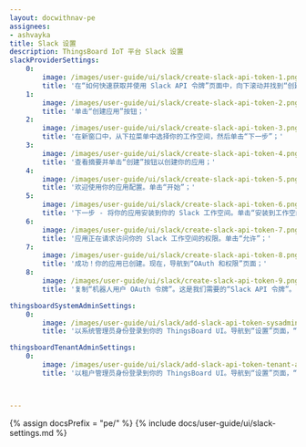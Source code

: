 ```yaml
---
layout: docwithnav-pe
assignees:
- ashvayka
title: Slack 设置
description: ThingsBoard IoT 平台 Slack 设置
slackProviderSettings:
    0:
        image: /images/user-guide/ui/slack/create-slack-api-token-1.png
        title: '在“如何快速获取并使用 Slack API 令牌”页面中，向下滚动并找到“创建预配置的应用”；'
    1:
        image: /images/user-guide/ui/slack/create-slack-api-token-2.png
        title: '单击“创建应用”按钮；'
    2:
        image: /images/user-guide/ui/slack/create-slack-api-token-3.png
        title: '在新窗口中，从下拉菜单中选择你的工作空间，然后单击“下一步”；'
    3:
        image: /images/user-guide/ui/slack/create-slack-api-token-4.png
        title: '查看摘要并单击“创建”按钮以创建你的应用；'
    4:
        image: /images/user-guide/ui/slack/create-slack-api-token-5.png
        title: '欢迎使用你的应用配置。单击“开始”；'
    5:
        image: /images/user-guide/ui/slack/create-slack-api-token-6.png
        title: '下一步 - 将你的应用安装到你的 Slack 工作空间。单击“安装到工作空间”按钮；'
    6:
        image: /images/user-guide/ui/slack/create-slack-api-token-7.png
        title: '应用正在请求访问你的 Slack 工作空间的权限。单击“允许”；'
    7:
        image: /images/user-guide/ui/slack/create-slack-api-token-8.png
        title: '成功！你的应用已创建。现在，导航到“OAuth 和权限”页面；'
    8:
        image: /images/user-guide/ui/slack/create-slack-api-token-9.png
        title: '复制“机器人用户 OAuth 令牌”。这是我们需要的“Slack API 令牌”。'

thingsboardSystemAdminSettings:
    0:
        image: /images/user-guide/ui/slack/add-slack-api-token-sysadmin-1-pe.png
        title: '以系统管理员身份登录到你的 ThingsBoard UI。导航到“设置”页面，“通知”选项卡。在“Slack 设置”窗口中，将复制的 Slack API 令牌粘贴到“Slack API 令牌”行，然后单击“保存”。'

thingsboardTenantAdminSettings:
    0:
        image: /images/user-guide/ui/slack/add-slack-api-token-tenant-admin-1-pe.png
        title: '以租户管理员身份登录到你的 ThingsBoard UI。导航到“设置”页面，“通知”选项卡。在“Slack 设置”窗口中，将复制的 Slack API 令牌粘贴到“Slack API 令牌”行，然后单击“保存”。'



---
```


{% assign docsPrefix = "pe/" %}
{% include docs/user-guide/ui/slack-settings.md %}